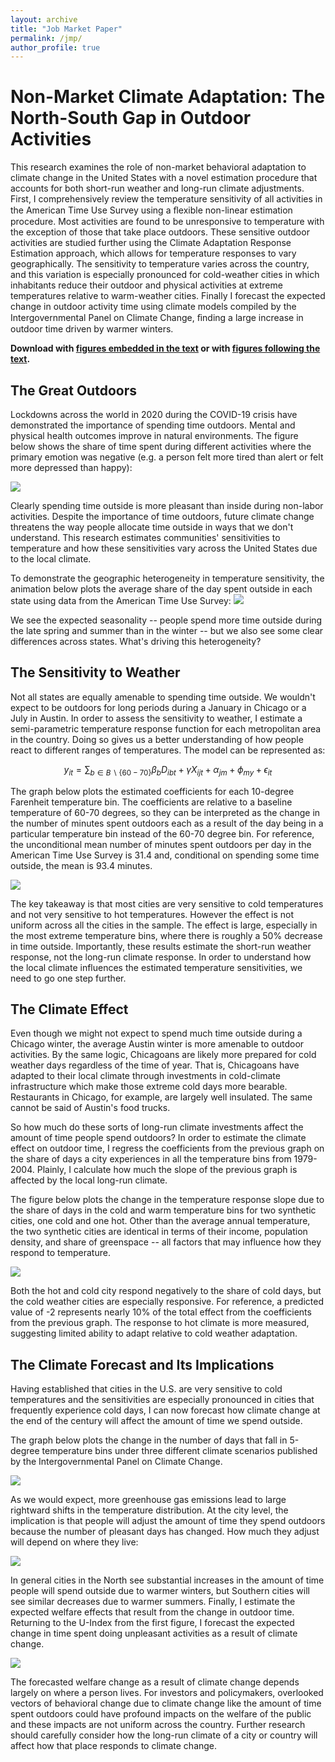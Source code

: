 ```yaml
---
layout: archive
title: "Job Market Paper"
permalink: /jmp/
author_profile: true
---
```

# Non-Market Climate Adaptation: The North-South Gap in Outdoor Activities

This research examines the role of non-market behavioral adaptation to climate change in the United States with a novel estimation procedure that accounts for both short-run weather and long-run climate adjustments. First, I comprehensively review the temperature sensitivity of all activities in the American Time Use Survey using a ﬂexible non-linear estimation procedure. Most activities are found to be unresponsive to temperature with the exception of those that take place outdoors. These sensitive outdoor activities are studied further using the Climate Adaptation Response Estimation approach, which allows for temperature responses to vary geographically. The sensitivity to temperature varies across the country, and this variation is especially pronounced for cold-weather cities in which inhabitants reduce their outdoor and physical activities at extreme temperatures relative to warm-weather cities. Finally I forecast the expected change in outdoor activity time using climate models compiled by the Intergovernmental Panel on Climate Change, ﬁnding a large increase in outdoor time driven by warmer winters.

**Download with [figures embedded in the text](http://seantoconnor.github.io/files/atus_textFigures.pdf) or with  [figures following the text](http://seantoconnor.github.io/files/atus.pdf).**

## The Great Outdoors

Lockdowns across the world in 2020 during the COVID-19 crisis have demonstrated the importance of spending time outdoors. Mental and physical health outcomes improve in natural environments. The figure below shows the share of time spent during different activities where the primary emotion was negative (e.g. a person felt more tired than alert or felt more depressed than happy):

![](http://seantoconnor.github.io/images/u_index.png)

Clearly spending time outside is more pleasant than inside during non-labor activities. Despite the importance of time outdoors, future climate change threatens the way people allocate time outside in ways that we don't understand. This research estimates communities' sensitivities to temperature and how these sensitivities vary across the United States due to the local climate.

To demonstrate the geographic heterogeneity in temperature sensitivity, the animation below plots the average share of the day spent outside in each state using data from the American Time Use Survey:
![](http://seantoconnor.github.io/images/facet.gif)

We see the expected seasonality -- people spend more time outside during the late spring and summer than in the winter -- but we also see some clear differences across states. What's driving this heterogeneity?

## The Sensitivity to Weather

Not all states are equally amenable to spending time outside. We wouldn't expect to be outdoors for long periods during a January in Chicago or a July in Austin. In order to assess the sensitivity to weather, I estimate a semi-parametric temperature response function for each metropolitan area in the country. Doing so gives us a better understanding of how people react to different ranges of temperatures. The model can be represented as:

$$ y_{it} = \sum_{b \in B \backslash \{60-70\}} \beta_{b} D_{ibt} + \gamma X_{ijt} + \alpha_{jm} + \phi_{my} + \epsilon_{it}$$

The graph below plots the estimated coefficients for each 10-degree Farenheit temperature bin. The coefficients are relative to a baseline temperature of 60-70 degrees, so they can be interpreted as the change in the number of minutes spent outdoors each as a result of the day being in a particular temperature bin instead of the 60-70 degree bin. For reference, the unconditional mean number of minutes spent outdoors per day in the American Time Use Survey is 31.4 and, conditional on spending some time outside, the mean is 93.4 minutes.

![](http://seantoconnor.github.io/images/care_stage1_alt.png)

The key takeaway is that most cities are very sensitive to cold temperatures and not very sensitive to hot temperatures. However the effect is not uniform across all the cities in the sample. The effect is large, especially in the most extreme temperature bins, where there is roughly a 50% decrease in time outside. Importantly, these results estimate the short-run weather response, not the long-run climate response. In order to understand how the local climate influences the estimated temperature sensitivities, we need to go one step further.

## The Climate Effect

Even though we might not expect to spend much time outside during a Chicago winter, the average Austin winter is more amenable to outdoor activities. By the same logic, Chicagoans are likely more prepared for cold weather days regardless of the time of year. That is, Chicagoans have adapted to their local climate through investments in cold-climate infrastructure which make those extreme cold days more bearable. Restaurants in Chicago, for example, are largely well insulated. The same cannot be said of Austin's food trucks. 

So how much do these sorts of long-run climate investments affect the amount of time people spend outdoors? In order to estimate the climate effect on outdoor time, I regress the coefficients from the previous graph on the share of days a city experiences in all the temperature bins from 1979-2004. Plainly, I calculate how much the slope of the previous graph is affected by the local long-run climate.

The figure below plots the change in the temperature response slope due to the share of days in the cold and warm temperature bins for two synthetic cities, one cold and one hot. Other than the average annual temperature, the two synthetic cities are identical in terms of their income, population density, and share of greenspace -- all factors that may influence how they respond to temperature.

![](http://seantoconnor.github.io/images/stage2_sim.png)

Both the hot and cold city respond negatively to the share of cold days, but the cold weather cities are especially responsive. For reference, a predicted value of -2 represents nearly 10% of the total effect from the coefficients from the previous graph. The response to hot climate is more measured, suggesting limited ability to adapt relative to cold weather adaptation.


## The Climate Forecast and Its Implications

Having established that cities in the U.S. are very sensitive to cold temperatures and the sensitivities are especially pronounced in cities that frequently experience cold days, I can now forecast how climate change at the end of the century will affect the amount of time we spend outside. 

The graph below plots the change in the number of days that fall in 5-degree temperature bins under three different climate scenarios published by the Intergovernmental Panel on Climate Change.

![](http://seantoconnor.github.io/images/ipcc_scenarios.png)

As we would expect, more greenhouse gas emissions lead to large rightward shifts in the temperature distribution. At the city level, the implication is that people will adjust the amount of time they spend outdoors because the number of pleasant days has changed. How much they adjust will depend on where they live:

![](http://seantoconnor.github.io/images/coef_sim.png)

In general cities in the North see substantial increases in the amount of time people will spend outside due to warmer winters, but Southern cities will see similar decreases due to warmer summers. Finally, I estimate the expected welfare effects that result from the change in outdoor time. Returning to the U-Index from the first figure, I forecast the expected change in time spent doing unpleasant activities as a result of climate change. 

![](http://seantoconnor.github.io/images/u_index_change.png)

The forecasted welfare change as a result of climate change depends largely on where a person lives. For investors and policymakers, overlooked vectors of behavioral change due to climate change like the amount of time spent outdoors could have profound impacts on the welfare of the public and these impacts are not uniform across the country. Further research should carefully consider how the long-run climate of a city or country will affect how that place responds to climate change.